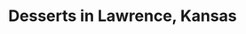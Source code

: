 ---
active: true
aliases:
- birthday cakes
- cake pops
- cakes
- cupcakes
- dessert
- diy cupcake kits
- sample cake boxes
description: Desserts restaurants offering curbside, takeout, and delivery food in
  Lawrence, Kansas
name: Desserts
redirect_from:
- /cuisines/birthday-cakes/
- /cuisines/cake-pops/
- /cuisines/cakes/
- /cuisines/cupcakes/
- /cuisines/dessert/
- /cuisines/diy-cupcake-kits/
- /cuisines/sample-cake-boxes/
sitemap: true
slug: desserts
title: Desserts in Lawrence, Kansas
---